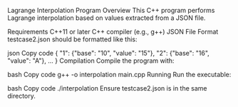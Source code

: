 Lagrange Interpolation Program
Overview
This C++ program performs Lagrange interpolation based on values extracted from a JSON file.

Requirements
C++11 or later
C++ compiler (e.g., g++)
JSON File Format
testcase2.json should be formatted like this:

json
Copy code
{
    "1": {"base": "10", "value": "15"},
    "2": {"base": "16", "value": "A"},
    ...
}
Compilation
Compile the program with:

bash
Copy code
g++ -o interpolation main.cpp
Running
Run the executable:

bash
Copy code
./interpolation
Ensure testcase2.json is in the same directory.
